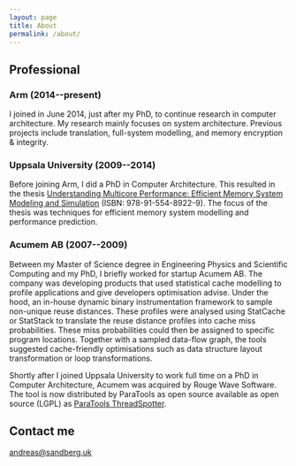 ```yaml
---
layout: page
title: About
permalink: /about/
---
```


## Professional

### Arm (2014--present)

I joined in June 2014, just after my PhD, to continue research in
computer architecture. My research mainly focuses on system
architecture. Previous projects include translation, full-system
modelling, and memory encryption & integrity.

### Uppsala University (2009--2014)

Before joining Arm, I did a PhD in Computer Architecture. This
resulted in the thesis
[Understanding Multicore Performance: Efficient Memory System Modeling and Simulation](/publications/thesis2014_sandberg.pdf)
(ISBN: 978-91-554-8922-9). The focus of the thesis was techniques for
efficient memory system modelling and performance prediction.

### Acumem AB (2007--2009)

Between my Master of Science degree in Engineering Physics and
Scientific Computing and my PhD, I briefly worked for startup Acumem
AB. The company was developing products that used statistical cache
modelling to profile applications and give developers optimisation
advise. Under the hood, an in-house dynamic binary instrumentation
framework to sample non-unique reuse distances. These profiles were
analysed using StatCache or StatStack to translate the reuse distance
profiles into cache miss probabilities. These miss probabilities could
then be assigned to specific program locations. Together with a
sampled data-flow graph, the tools suggested cache-friendly
optimisations such as data structure layout transformation or loop
transformations.

Shortly after I joined Uppsala University to work full time on a PhD
in Computer Architecture, Acumem was acquired by Rouge Wave
Software. The tool is now distributed by ParaTools as open source
available as open source (LGPL) as
[ParaTools ThreadSpotter](http://threadspotter.paratools.com/).


## Contact me

[andreas@sandberg.uk](mailto:andreas@sandberg.uk)

